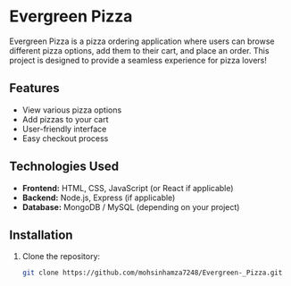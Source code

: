 # Evergreen Pizza

Evergreen Pizza is a pizza ordering application where users can browse different pizza options, add them to their cart, and place an order. This project is designed to provide a seamless experience for pizza lovers!

## Features

- View various pizza options
- Add pizzas to your cart
- User-friendly interface
- Easy checkout process

## Technologies Used

- **Frontend:** HTML, CSS, JavaScript (or React if applicable)
- **Backend:** Node.js, Express (if applicable)
- **Database:** MongoDB / MySQL (depending on your project)

## Installation

1. Clone the repository:
   ```bash
   git clone https://github.com/mohsinhamza7248/Evergreen-_Pizza.git
   ```
